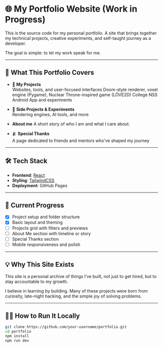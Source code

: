 # 🌐 My Portfolio Website (Work in Progress)

This is the source code for my personal portfolio. A site that brings together my technical projects, creative experiments, and self-taught journey as a developer.

The goal is simple: to let my work speak for me.

---

## 🎯 What This Portfolio Covers

- 🧱 **My Projects**  
  Websites, tools, and user-focused interfaces
  Doom-style renderer, voxel engine (Pygame), Nuclear Throne-inspired game (LÖVE2D)
  College NSS Android App and experiments

- 🔬 **Side Projects & Experiments**  
  Rendering engines, AI tools, and more

-    **About me**
  A short story of who I am and what I care about.

- 🫂 **Special Thanks**  
  A page dedicated to friends and mentors who’ve shaped my journey

---

## 🛠️ Tech Stack

- **Frontend**: [React](https://react.dev)
- **Styling**: [TailwindCSS](https://tailwindcss.com)
- **Deployment**: GitHub Pages

---

## 🚧 Current Progress

- [x] Project setup and folder structure
- [x] Basic layout and theming
- [ ] Projects grid with filters and previews
- [ ] About Me section with timeline or story
- [ ] Special Thanks section
- [ ] Mobile responsiveness and polish

---

## 💡 Why This Site Exists

This site is a personal archive of things I’ve built, not just to get hired, but to stay accountable to my growth.

I believe in learning by building. Many of these projects were born from curiosity, late-night hacking, and the simple joy of solving problems.

---

## 🧑‍💻 How to Run It Locally

```bash
git clone https://github.com/your-username/portfolio.git
cd portfolio
npm install
npm run dev
